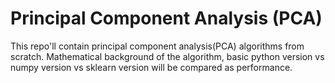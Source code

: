 # Principal Component Analysis (PCA)
This repo'll contain principal component analysis(PCA) algorithms from scratch. Mathematical background of the algorithm, basic python version vs numpy version vs sklearn version will be compared as performance.

